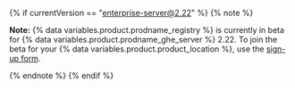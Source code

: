 {% if currentVersion == "enterprise-server@2.22" %}
{% note %}

**Note:** {% data variables.product.prodname_registry %} is currently in beta for {% data variables.product.prodname_ghe_server %} 2.22. To join the beta for your {% data variables.product.product_location %}, use the [sign-up form](https://resources.github.com/beta-signup/).

{% endnote %}
{% endif %}
